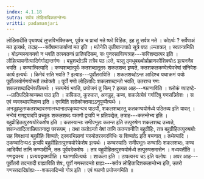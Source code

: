 ```yaml
---
index: 4.1.18
sutra: सर्वत्र लोहितादिकतान्तेभ्यः
vritti: padamanjari
---
```


 लोहितादीति पृथक्पदं लुप्तविभक्तिकम्, पूर्वत्र च प्राचां मते ष्फो विहितः, इह तु सर्वत्र मते । कोऽर्थः ? सर्वेषाअं मत इत्यर्थः, तदाह---सर्वेषामाचार्याणां मत इति । मतेनेति तृतीयान्तपाठे सूत्रे पष्ठ।ल्न्तात्रल् । स्वतन्त्रमिति । योऽन्यस्यावयवो न भवति तत्स्वतन्त्रं प्रातिपदिकम्, कः पुनरसावित्यत्राह---कपिशब्दात्पर इति । लौहित्यायनीत्यादिर्गर्गाद्यन्तर्गणः । बभ्रुशब्दोऽपि तत्रैव पठ।ल्ते, यञ्तु ठ्मधुबब्भ्र्वोर्ब्राह्मणकौशिक्योःऽ इत्यननैव भवति । कण्वात्वित्यादि । कण्वशब्दात्पूर्वः कतशब्दातूतरः शकलशब्द इष्यते, कतशकलकण्वेत्येवभेषां संनिवेशः कार्य इत्यर्थः । किमेवं सति भवति ? इत्याह---पूर्वोतराविति । शकलशब्दोऽन्त आदिश्च यथाक्रमं ययोः पूर्वोतरयोर्गणयोस्तौ तथोक्तौ । पूर्वो गणो लोहितादिः शकलशब्दान्तो भवति, उतरश्च गणः शकलशब्दादिर्भवतीत्यर्थः । सत्यमेवं भवति, प्रयोजनं तु किम् ? इत्यत आह---ष्फाणाविति । श्लोकं व्याटष्टे---प्रातिपदिकेष्वन्यथा पाठ इति । कपिकत, कुरुकत, अनडुह्, कण्व, शकलेत्येवं गर्गादिषु गणसन्निवेशः । स एवं व्यवस्थापयितव्य इति । एवमिति श्लोकोक्तयाऽऽनुपूर्व्येत्यर्थः । अनडुह्कुरुकतशब्दावस्मात्स्थानादपकृष्यान्यत्र पाठयौ, शकलशब्दस्तु कतकण्वयोर्मध्ये पठितव्य इति यावत् । नन्वेवं गणद्वयादपि प्रच्युतः शकलशब्दः ष्फाणौ द्वावपि न प्रतिपद्येत, तत्राह---कतन्तेभ्य इति । बहुव्रीहितत्पुरुषयोरेकशेष इति । कतस्यान्तः समीपभूतः कतन्त इति तत्पुरुषेण शकलशब्द उच्यते, शकन्ध्वादित्वान्निपातनाद्वा पररूपम् । तथा कतोऽन्तो येषां तानि कतन्तानीति बहुव्रीहिः, तत्र बहुव्रीहितत्पुरुषयोः सह विवक्षायां बहुव्रीहिः शिष्यते; ठ्स्वरभिन्नानां यस्योतरस्वरविधिः स शिष्यतेऽ इति वचनात् । तथेत्यादि । ठ्कण्वादिभ्यःऽ इत्यपि बहुव्रीहितत्पुरुषयोरेकेशेष इत्यर्थः । कण्वस्यादिः समीपभूतः कण्वादिः शकलशब्दः, कण्व आदिर्येषां तानि कण्वादीनि, ततः पूर्ववदेकशेषः । तत्र बहुव्रीहितत्पुरुषयोर्मध्ये तत्पुरुषसमासेन । मध्यवर्तीति । गणद्वयस्य । प्रत्ययद्वयमपीति । ष्फाणावित्यर्थः । शाकला इति । ठापत्यस्य चऽ इति यलोपः । अपर आह---पूर्वोतरौ तदन्तादी ग्राह्याविति शेषः, पूर्वो गणस्तदन्तो ग्राह्यः---सर्वत्र लोहितादिशकलान्तेभ्य इति, उतरो गणस्तदादिर्ग्राह्यः---शकलादिभ्यो गोत्र इति । एवं ष्फाणौ प्रयोजनमिति ॥